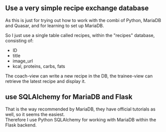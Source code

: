 ## Use a very simple recipe exchange database

As this is just for trying out how to work with the combi of Python, MariaDB and Quasar, 
and for learning to set up MariaDB.  

So I just use a single table called recipes, within the "recipes" database, consisting of:
- ID
- title
- image_url
- kcal, proteins, carbs, fats

The coach-view can write a new recipe in the DB, the trainee-view can retrieve the latest recipe and display it.

## use SQLAlchemy for MariaDB and Flask

That is the way recommended by MariaDB, they have official tutorials as well, so it seems the easiest.  
Therefore I use Python SQLAlchemy for working with MariaDB within the Flask backend. 
